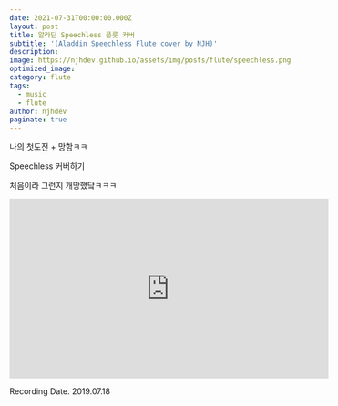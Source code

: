 ```yaml
---
date: 2021-07-31T00:00:00.000Z
layout: post
title: 알라딘 Speechless 플룻 커버
subtitle: '(Aladdin Speechless Flute cover by NJH)'
description: 
image: https://njhdev.github.io/assets/img/posts/flute/speechless.png
optimized_image: 
category: flute
tags:
  - music
  - flute
author: njhdev
paginate: true
---
```


나의 첫도전 + 망함ㅋㅋ

Speechless 커버하기

처음이라 그런지 개망했닼ㅋㅋㅋ

<iframe width="560" height="315" src="https://www.youtube.com/embed/4DSI9mmwKOk" title="YouTube video player" frameborder="0" allow="accelerometer; autoplay; clipboard-write; encrypted-media; gyroscope; picture-in-picture" allowfullscreen></iframe>

Recording Date. 2019.07.18
